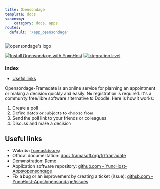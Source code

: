 ```yaml
---
title: Opensondage
template: docs
taxonomy:
    category: docs, apps
routes:
  default: '/app_opensondage'
---
```


![opensondage's logo](image://opensondage_logo.png?height=80)

[![Install Opensondage with YunoHost](https://install-app.yunohost.org/install-with-yunohost.png)](https://install-app.yunohost.org/?app=opensondage) [![Integration level](https://dash.yunohost.org/integration/opensondage.svg)](https://dash.yunohost.org/appci/app/opensondage)

### Index

- [Useful links](#useful-links)

Opensondage-Framadate is an online service for planning an appointment or making a decision quickly and easily. No registration is required. It's a community free/libre software alternative to Doodle.
Here is how it works:

1. Create a poll
2. Define dates or subjects to choose from
3. Send the poll link to your friends or colleagues
4. Discuss and make a decision

## Useful links

+ Website: [framadate.org](https://framadate.org)
+ Official documentation: [docs.framasoft.org/fr/framadate](https://docs.framasoft.org/en/framadate)
+ Demonstration: [Demo](https://framadate.org)
+ Application software repository: [github.com - YunoHost-Apps/opensondage](https://github.com/YunoHost-Apps/opensondage_ynh)
+ Fix a bug or an improvement by creating a ticket (issue): [github.com - YunoHost-Apps/opensondage/issues](https://github.com/YunoHost-Apps/opensondage_ynh/issues)
